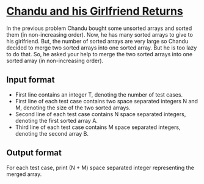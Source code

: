 # [Chandu and his Girlfriend Returns][link]

In the previous problem Chandu bought some unsorted arrays and sorted them (in non-increasing order). Now, he has many sorted arrays to give to his girlfriend. But, the number of sorted arrays are very large so Chandu decided to merge two sorted arrays into one sorted array. But he is too lazy to do that. So, he asked your help to merge the two sorted arrays into one sorted array (in non-increasing order).

## Input format

- First line contains an integer T, denoting the number of test cases.
- First line of each test case contains two space separated integers N and M, denoting the size of the two sorted arrays.
- Second line of each test case contains N space separated integers, denoting the first sorted array A.
- Third line of each test case contains M space separated integers, denoting the second array B.

## Output format

For each test case, print (N + M) space separated integer representing the merged array.

[link]: https://www.hackerearth.com/practice/algorithms/sorting/merge-sort/practice-problems/algorithm/chandu-and-his-girlfriend-returns/
